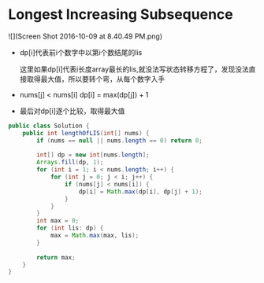# Longest Increasing Subsequence

![](Screen Shot 2016-10-09 at 8.40.49 PM.png)

* dp[i]代表前i个数字中以第i个数结尾的lis

  这里如果dp[i]代表i长度array最长的lis,就没法写状态转移方程了，发现没法直接取得最大值，所以要转个弯，从每个数字入手
* nums[j] < nums[i] dp[i] = max(dp[j]) + 1
* 最后对dp[i]逐个比较，取得最大值
    
```java
public class Solution {
    public int lengthOfLIS(int[] nums) {
        if (nums == null || nums.length == 0) return 0;
        
        int[] dp = new int[nums.length];
        Arrays.fill(dp, 1);
        for (int i = 1; i < nums.length; i++) {
            for (int j = 0; j < i; j++) {
                if (nums[j] < nums[i]) {
                    dp[i] = Math.max(dp[i], dp[j] + 1);
                }
            }
        }
        int max = 0;
        for (int lis: dp) {
            max = Math.max(max, lis);
        }
        
        return max;
    }
}
```